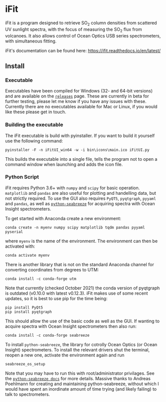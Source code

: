 # iFit

iFit is a program designed to retrieve SO<sub>2</sub> column densities from scattered UV sunlight spectra, with the focus of measuring the SO<sub>2</sub> flux from volcanoes. It also allows control of Ocean Optics USB series spectrometers, with simultaneous fitting.

iFit's documentation can be found here: https://ifit.readthedocs.io/en/latest/

## Install

### Executable
Executables have been compiled for Windows (32- and 64-bit versions) and are available on the [`releases`](https://github.com/benjaminesse/iFit/releases) page. These are currently in beta for further testing, please let me know if you have any issues with these. Currently there are no executables available for Mac or Linux, if you would like these please get in touch.

### Building the executable
The iFit executable is build with pyinstaller. If you want to build it yourself use the following command:

```pyinstaller -F -n iFitUI_win64 -w -i bin\icons\main.ico iFitUI.py```

This builds the executable into a single file, tells the program not to open a command window when launching and adds the icon file.

### Python Script
iFit requires Python 3.6+ with `numpy` and `scipy` for basic operation. `matplotlib` and `pandas` are also useful for plotting and handelling data, but not strictly required. To use the GUI also requires `PyQT5`, `pyqtgraph`, `pyyaml` and `pandas`, as well as [`python-seabreeze`](https://github.com/ap--/python-seabreeze) for acquiring spectra with Ocean Insight spectrometers.

To get started with Anaconda create a new environment:

```
conda create -n myenv numpy scipy matplotlib tqdm pandas pyyaml pyserial
```

where `myenv` is the name of the environment. The environment can then be activated with:

```
conda activate myenv
```

There is another library that is not on the standard Anaconda channel for converting coordinates from degrees to UTM:

```
conda install -c conda-forge utm
```

Note that currently (checked October 2021) the conda version of pyqtgraph is outdated (v0.10.0 with latest v0.12.3). iFit makes use of some recent updates, so it is best to use pip for the time being:
```
pip install PyQt5
pip install pyqtgraph
```

This should allow the use of the basic code as well as the GUI. If wanting to acquire spectra with Ocean Insight spectrometers then also run:

```
conda install -c conda-forge seabreeze
```

To install `python-seabreeze`, the library for cotrolly Ocean Optics (or Ocean Insight) spectrometers. To install the relevant drivers shut the terminal, reopen a new one, activate the environment again and run

```
seabreeze_os_setup
```

Note that you may have to run this with root/administrator privilages. See the [`python-seabreeze docs`](https://python-seabreeze.readthedocs.io/en/latest/) for more details. Massive thanks to Andreas Poehlmann for creating and maintaining python-seabreeze, without which I would have spent an inordinate amount of time trying (and likely failing) to talk to spectrometers.

